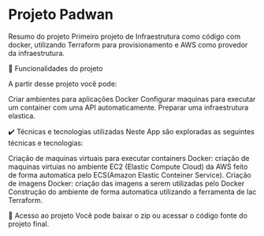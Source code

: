 # Projeto Padwan

Resumo do projeto
Primeiro projeto de Infraestrutura como código com docker, utilizando Terraform para provisionamento e AWS como provedor da infraestrutura.

🔨 Funcionalidades do projeto

A partir desse projeto você pode:

Criar ambientes para aplicações Docker
Configurar maquinas para executar um container com uma API automaticamente.
Preparar uma infraestrutura elastica.

✔️ Técnicas e tecnologias utilizadas
Neste App são exploradas as seguintes técnicas e tecnologias:

Criação de maquinas virtuais para executar containers Docker: criação de maquinas virtuias no ambiente EC2 (Elastic Compute Cloud) da AWS feito de forma automatica pelo ECS(Amazon Elastic Conteiner Service).
Criação de imagens Docker: criação das imagens a serem utilizadas pelo Docker
Construção do ambiente de forma automatica utilizando a ferramenta de Iac Terraform.

📁 Acesso ao projeto
Você pode baixar o zip ou acessar o código fonte do projeto final.
